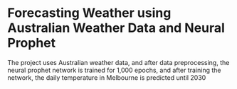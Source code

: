 # Forecasting Weather using Australian Weather Data and Neural Prophet


The project uses Australian weather data, and after data preprocessing, the neural prophet network is trained for 1,000 epochs, and after training the network, the daily temperature in Melbourne is predicted until 2030
